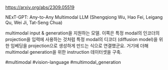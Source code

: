 https://arxiv.org/abs/2309.05519

NExT-GPT: Any-to-Any Multimodal LLM (Shengqiong Wu, Hao Fei, Leigang Qu, Wei Ji, Tat-Seng Chua)

multimodal input & generation을 지원하는 모델. 이쪽은 특정 modal의 인코더의 projection을 입력에 사용하는 것처럼 특정 modal의 디코더 (diffusion model)을 위한 임베딩을 projection으로 생성하게 만드는 식으로 연결했군요. 거기에 더해 multimodal generation을 위한 instruction 데이터셋을 구축.

#multimodal #vision-language #multimodal_generation 